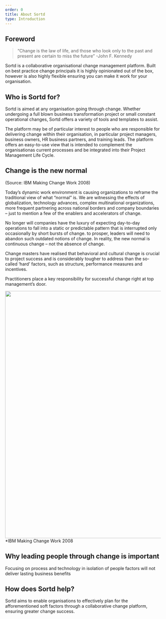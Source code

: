 ```yaml
---
order: 0
title: About Sortd
type: Introduction
---
```


## Foreword

> “Change is the law of life, and those who look only to the past and present are certain to miss the future” -John F. Kennedy

Sortd is a collaborative organisational change management platform. Built on best practice change principals it is highly opinionated out of the box, however is also highly flexible ensuring you can make it work for your organisation.

## Who is Sortd for?

Sortd is aimed at any organisation going through change. Whether undergoing a full blown business transformation project or small constant operational changes, Sortd offers a variety of tools and templates to assist. 

The platform may be of particular interest to people who are responsible for delivering change within their organisation, in particular project managers, business owners, HR business partners, and training leads. The platform offers an easy-to-use view that is intended to complement the organisationas current processes and be integrated into their Project Management Life Cycle.

## Change is the new normal 
(Source: IBM Making Change Work 2008)

Today’s dynamic work environment is causing organizations to reframe the traditional view of what “normal” is. We are witnessing the effects of globalization, technology advances, complex multinational organizations, more frequent partnering across national borders and company boundaries – just to mention a few of the enablers and accelerators of change.

No longer will companies have the luxury of expecting day-to-day operations to fall into a static or predictable pattern that is interrupted only occasionally by short bursts of change. to prosper, leaders will need to abandon such outdated notions of change. In reality, the new normal is continuous change – not the absence of change.

Change masters have realised that behavioral and cultural change is crucial to project success and is considerably tougher to address than the so-called ‘hard’ factors, such as structure, performance measures and incentives.

Practitioners place a key responsibility for successful change right at top management’s door.

<img src="https://firebasestorage.googleapis.com/v0/b/sortd-portal.appspot.com/o/assets%2Fchange.JPG?alt=media&token=addeec6d-5c98-4e0b-a89e-f35f7051b489" width='800px'/>
*IBM Making Change Work 2008

## Why leading people through change is important

Focusing on process and technology in isolation of people factors will not deliver lasting business benefits



## How does Sortd help?

Sortd aims to enable organisations to effectively plan for the afforementioned soft factors through a collaborative change platform, ensuring greater change success.
